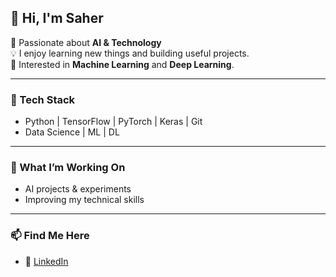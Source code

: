 ## 👋 Hi, I'm Saher  

🚀 Passionate about **AI & Technology**  
💡 I enjoy learning new things and building useful projects.  
🧠 Interested in **Machine Learning** and **Deep Learning**.  

---

### 🧰 Tech Stack  
- Python | TensorFlow | PyTorch | Keras | Git  
- Data Science | ML | DL

---

### 📌 What I’m Working On  
- AI projects & experiments  
- Improving my technical skills  

---

### 📫 Find Me Here  
- 💼 [LinkedIn](www.linkedin.com/in/saher-elshewikh)
